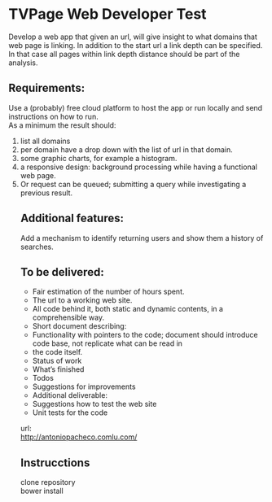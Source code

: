<h1>TVPage Web Developer Test </h1>

<p>Develop a web app that given an url, will give insight to what domains that web page is linking. In addition to the start url a link depth can be specified. In that case all pages within link depth distance should be part of the analysis.</p>

<h2>Requirements:</h2>
Use a (probably) free cloud platform to host the app or run locally and send instructions on how to run.
<br />
As a minimum the result should:
<ol>
<li>list all domains</li>
<li>per domain have a drop down with the list of url in that domain.</li>
<li>some graphic charts, for example a histogram.</li>
<li>a responsive design: background processing while having a functional web page. </li>
<li>Or request can be queued; submitting a query while investigating a previous result.</li>

<h2>Additional features:</h2>
Add a mechanism to identify returning users and show them a history of searches.

<h2>To be delivered:</h2>
<ul>
<li>Fair estimation of the number of hours spent.</li>
<li>The url to a working web site.</li>
<li>All code behind it, both static and dynamic contents, in a comprehensible way.</li>
<li>Short document describing:</li>
<li>Functionality with pointers to the code; document should introduce code base, not replicate what can be read in <li>the code itself.</li>
<li>Status of work</li>
<li>What’s finished</li>
<li>Todos</li>
<li>Suggestions for improvements</li>
<li>Additional deliverable:</li>
<li>Suggestions how to test the web site</li>
<li>Unit tests for the code</li>
</ul>

url: <br/>
http://antoniopacheco.comlu.com/

<h2>Instrucctions</h2>
clone repository <br/>
bower install 